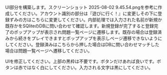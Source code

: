 UI部分を構築します。スクリーンショット 2025-08-02
9.45.54.pngを参考に作成してください。アカウント識別の部分は『遊びに行く！』に変更しその下に登録ずみの方はこちらに変更してください。内部処理では入力された名前が新規か既存かをSQliteのDBに問い合わせて確認します。新規登録が完了すると登録完了のポップアップが表示され問題一覧ページに遷移します。既存の場合は登録済みから続きをプレイできますとポップアップを表示しページ遷移できないようにしてください。登録済みはこちらから押した場合はDBに問い合わせマッチした場合は問題一覧ページへ遷移してください。

UIを修正してください。上部の黒枠は不要です。ボタンだけあれば良いです。ボタンは赤ではなく白にしてください。入力される文字は黒にしてください。

